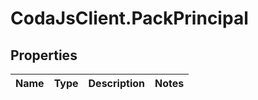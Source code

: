 # CodaJsClient.PackPrincipal

## Properties
Name | Type | Description | Notes
------------ | ------------- | ------------- | -------------
